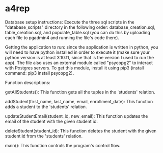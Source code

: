 # a4rep
Database setup instructions: Execute the three sql scripts in the "database_scripts" directory in the following order: database_creation.sql, table_creation.sql, and populate_table.sql (you can do this by uploading each file to pgadmin4 and running the file's code there).

Getting the application to run: since the application is written in python, you will need to have python installed in order to execute it (make sure your python version is at least 3.10.11, since that is the version I used to run the app). The file also uses an external module called "psycopg2" to interact with Postgres servers. To get this module, install it using pip3 (install command: pip3 install psycopg2).

Function descriptions:

getAllStudents(): This function gets all the tuples in the 'students' relation.

addStudent(first_name, last_name, email, enrollment_date): This function adds a student to the 'students' relation.

updateStudentEmail(student_id, new_email): This function updates the email of the student with the given student id.

deleteStudent(student_id): This function deletes the student with the given student id from the 'students' relation.

main(): This function controls the program's control flow.

